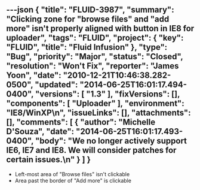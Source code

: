 ---json
{
  "title": "FLUID-3987",
  "summary": "Clicking zone for \"browse files\" and \"add more\" isn't properly aligned with button in IE8 for uploader",
  "tags": "FLUID",
  "project": {
    "key": "FLUID",
    "title": "Fluid Infusion"
  },
  "type": "Bug",
  "priority": "Major",
  "status": "Closed",
  "resolution": "Won't Fix",
  "reporter": "James Yoon",
  "date": "2010-12-21T10:46:38.282-0500",
  "updated": "2014-06-25T16:01:17.494-0400",
  "versions": [
    "1.3"
  ],
  "fixVersions": [],
  "components": [
    "Uploader"
  ],
  "environment": "IE8/WinXP\n",
  "issueLinks": [],
  "attachments": [],
  "comments": [
    {
      "author": "Michelle D'Souza",
      "date": "2014-06-25T16:01:17.493-0400",
      "body": "We no longer actively support IE6, IE7 and IE8. We will consider patches for certain issues.\n"
    }
  ]
}
---
* Left-most area of "Browse files" isn't clickable
* Area past the border of "Add more" is clickable

        